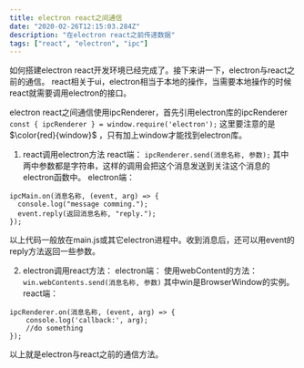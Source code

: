```yaml
---
title: electron react之间通信
date: "2020-02-26T12:15:03.284Z"
description: "在electron react之前传递数据"
tags: ["react", "electron", "ipc"]
---
```


如何搭建electron react开发环境已经完成了。接下来讲一下，electron与react之前的通信。
react相关于ui，electron相当于本地的操作，当需要本地操作的时候react就需要调用electron的接口。

electron react之间通信使用ipcRenderer，首先引用electron库的ipcRenderer
`const { ipcRenderer } = window.require('electron');`
这里要注意的是 $\color{red}{window}$ ，只有加上window才能找到electron库。

1. react调用electron方法
react端：
`ipcRenderer.send(消息名称, 参数);`
其中两中参数都是字符串，这样的调用会把这个消息发送到关注这个消息的electron函数中。
electron端：
```
ipcMain.on(消息名称, (event, arg) => {
  console.log("message comming.");
  event.reply(返回消息名称, "reply.");
});
```
以上代码一般放在main.js或其它electron进程中。收到消息后，还可以用event的reply方法返回一些参数。

2. electron调用react方法：
electron端：
使用webContent的方法：
`win.webContents.send(消息名称, 参数)`
其中win是BrowserWindow的实例。
react端：
```
ipcRenderer.on(消息名称, (event, arg) => {
    console.log('callback:', arg);
    //do something
});
```

以上就是electron与react之前的通信方法。